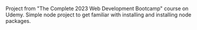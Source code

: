Project from "The Complete 2023 Web Development Bootcamp" course on Udemy.
Simple node project to get familiar with installing and installing node packages.
